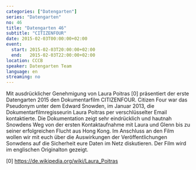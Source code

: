 ```yaml
---
categories: ["Datengarten"]
series: "Datengarten"
no: 46
title: "Datengarten 46"
subtitle: "CITIZENFOUR"
date: 2015-02-03T00:00:00+02:00
event:
  start: 2015-02-03T20:00:00+02:00
  end:   2015-02-03T22:00:00+02:00
location: CCCB
speaker: Datengarten Team
language: en
streaming: no
---
```


Mit ausdrücklicher Genehmigung von Laura Poitras \[0\] präsentiert der
erste Datengarten 2015 den Dokumentarfilm CITIZENFOUR. Citizen Four war
das Pseudonym unter dem Edward Snowden, im Januar 2013, die
Dokumentarfilmregisseurin Laura Poitras per verschlüsselter Email
kontaktierte. Die Dokumentation zeigt sehr eindrücklich und hautnah
Snowdens Weg von der ersten Kontaktaufnahme mit Laura und Glenn bis zu
seiner erfolgreichen Flucht aus Hong Kong. Im Anschluss an den Film
wollen wir mit euch über die Auswirkungen der Veröffentlichungen
Sonwdens auf die Sicherheit eure Daten im Netz diskutieren. Der Film
wird im englischen Originalton gezeigt.

\[0\] <https://de.wikipedia.org/wiki/Laura_Poitras>

